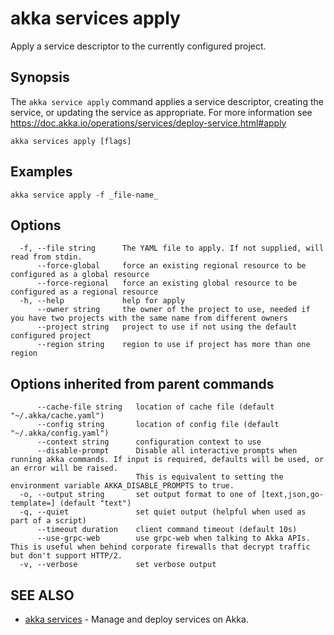 # akka services apply

Apply a service descriptor to the currently configured project.

## Synopsis

The `akka service apply` command applies a service descriptor, creating the service, or updating the service as appropriate.
For more information see https://doc.akka.io/operations/services/deploy-service.html#apply

```
akka services apply [flags]
```

## Examples

```
akka service apply -f _file-name_
```

## Options

```
  -f, --file string      The YAML file to apply. If not supplied, will read from stdin.
      --force-global     force an existing regional resource to be configured as a global resource
      --force-regional   force an existing global resource to be configured as a regional resource
  -h, --help             help for apply
      --owner string     the owner of the project to use, needed if you have two projects with the same name from different owners
      --project string   project to use if not using the default configured project
      --region string    region to use if project has more than one region
```

## Options inherited from parent commands

```
      --cache-file string   location of cache file (default "~/.akka/cache.yaml")
      --config string       location of config file (default "~/.akka/config.yaml")
      --context string      configuration context to use
      --disable-prompt      Disable all interactive prompts when running akka commands. If input is required, defaults will be used, or an error will be raised.
                            This is equivalent to setting the environment variable AKKA_DISABLE_PROMPTS to true.
  -o, --output string       set output format to one of [text,json,go-template=] (default "text")
  -q, --quiet               set quiet output (helpful when used as part of a script)
      --timeout duration    client command timeout (default 10s)
      --use-grpc-web        use grpc-web when talking to Akka APIs. This is useful when behind corporate firewalls that decrypt traffic but don't support HTTP/2.
  -v, --verbose             set verbose output
```

## SEE ALSO

* [akka services](akka_services.html)	 - Manage and deploy services on Akka.
